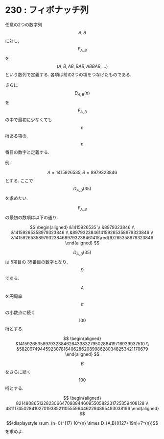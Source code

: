 # 230 : フィボナッチ列

任意の2つの数字列 $$A,B$$ に対し, $$F_{A,B}$$ を $$(A,B,AB,BAB,ABBAB,\dots)$$ という数列で定義する. 各項は前の2つの項をつなげたものである.

さらに $$D_{A,B}(n)$$ を $$F_{A,B}$$ の中で最初に少なくても $$n$$ 桁ある項の, $$n$$ 番目の数字と定義する.

例:

$$A=1415926535, B=8979323846$$ とする. ここで $$D_{A,B}(35)$$ を求めたい.

$$F_{A,B}$$ の最初の数項は以下の通り:

$$
\begin{aligned}
&1415926535 \\
&8979323846 \\
&14159265358979323846 \\
&897932384614159265358979323846 \\
&1415926535897932384689793238461415\red{9}265358979323846
\end{aligned}
$$

$$D_{A,B}(35)$$ は 5項目の 35番目の数字となり, $$9$$ である.

$$A$$ を円周率 $$\pi$$ の小数点に続く $$100$$ 桁とする.

$$
\begin{aligned}
&14159265358979323846264338327950288419716939937510 \\
&58209749445923078164062862089986280348253421170679
\end{aligned}
$$

$$B$$ をさらに続く $$100$$ 桁とする.

$$
\begin{aligned}
82148086513282306647093844609550582231725359408128 \\
48111745028410270193852110555964462294895493038196
\end{aligned}
$$

$$\displaystyle \sum_{n=0}^{17} 10^{n} \times D_{A,B}((127+19n)×7^{n})$$ を求めよ.

